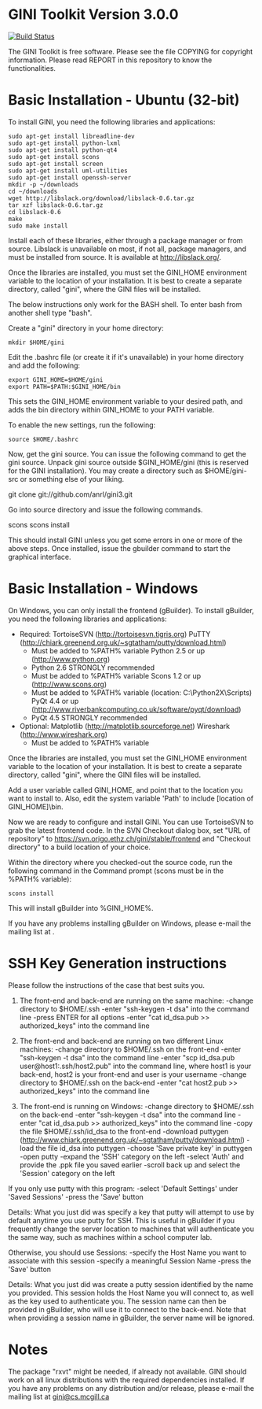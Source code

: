 # GINI Toolkit Version 3.0.0

[![Build Status](https://travis-ci.org/michaelkourlas/gini-sdn.svg?branch=master)](https://travis-ci.org/michaelkourlas/gini-sdn)

The GINI Toolkit is free software. Please see the file COPYING for copyright information.
Please read REPORT in this repository to know the functionalities.

Basic Installation - Ubuntu (32-bit)
==========================

To install GINI, you need the following libraries and applications:

	sudo apt-get install libreadline-dev
	sudo apt-get install python-lxml
	sudo apt-get install python-qt4
	sudo apt-get install scons
	sudo apt-get install screen
	sudo apt-get install uml-utilities
	sudo apt-get install openssh-server
	mkdir -p ~/downloads
	cd ~/downloads
	wget http://libslack.org/download/libslack-0.6.tar.gz
	tar xzf libslack-0.6.tar.gz
	cd libslack-0.6
	make
	sudo make install

Install each of these libraries, either through a package manager or
from source.  Libslack is unavailable on most, if not all, package 
managers, and must be installed from source.  It is available
at http://libslack.org/.

Once the libraries are installed, you must set the GINI_HOME environment 
variable to the location of your installation.  It is best to create
a separate directory, called "gini", where the GINI files will be installed.

The below instructions only work for the BASH shell.  To enter bash from 
another shell type "bash".

Create a "gini" directory in your home directory:

    mkdir $HOME/gini

Edit the .bashrc file (or create it if it's unavailable) in your home 
directory and add the following:

    export GINI_HOME=$HOME/gini
    export PATH=$PATH:$GINI_HOME/bin

This sets the GINI_HOME environment variable to your desired path, and
adds the bin directory within GINI_HOME to your PATH variable.

To enable the new settings, run the following:

    source $HOME/.bashrc

Now, get the gini source. You can issue the following command to get the gini source. Unpack gini source outside $GINI_HOME/gini (this is reserved for the GINI installation). You may create a directory such as $HOME/gini-src or something else of your liking.

  git clone git://github.com/anrl/gini3.git

Go into source directory and issue the following commands.

  scons 
  scons install

This should install GINI unless you get some errors in one or more of the above steps.
Once installed, issue the gbuilder command to start the graphical interface. 

Basic Installation - Windows
============================

On Windows, you can only install the frontend (gBuilder).
To install gBuilder, you need the following libraries and applications:

  * Required:
    TortoiseSVN (http://tortoisesvn.tigris.org)
    PuTTY (http://chiark.greenend.org.uk/~sgtatham/putty/download.html)
    - Must be added to %PATH% variable
    Python 2.5 or up (http://www.python.org)
    - Python 2.6 STRONGLY recommended
    - Must be added to %PATH% variable
    Scons 1.2 or up (http://www.scons.org)
    - Must be added to %PATH% variable (location: C:\Python2X\Scripts)
    PyQt 4.4 or up (http://www.riverbankcomputing.co.uk/software/pyqt/download)
    - PyQt 4.5 STRONGLY recommended
  * Optional:
    Matplotlib (http://matplotlib.sourceforge.net)
    Wireshark (http://www.wireshark.org)
    - Must be added to %PATH% variable

Once the libraries are installed, you must set the GINI_HOME environment 
variable to the location of your installation.  It is best to create
a separate directory, called "gini", where the GINI files will be installed.

Add a user variable called GINI_HOME, and point that to the location you want
to install to.  Also, edit the system variable 'Path' to include 
[location of GINI_HOME]\bin.

Now we are ready to configure and install GINI.  You can use TortoiseSVN
to grab the latest frontend code.  In the SVN Checkout dialog box, set
"URL of repository" to https://svn.origo.ethz.ch/gini/stable/frontend and
"Checkout directory" to a build location of your choice.

Within the directory where you checked-out the source code, run the 
following command in the Command prompt (scons must be in the %PATH% variable):

    scons install

This will install gBuilder into %GINI_HOME%.

If you have any problems installing gBuilder on Windows, please e-mail 
the mailing list at <gini at cs dot mcgill dot ca>.

SSH Key Generation instructions
===============================

Please follow the instructions of the case that best suits you.

1) The front-end and back-end are running on the same machine:
    -change directory to $HOME/.ssh
    -enter "ssh-keygen -t dsa" into the command line
    -press ENTER for all options
    -enter "cat id_dsa.pub >> authorized_keys" into the command line
    
2) The front-end and back-end are running on two different Linux machines:
    -change directory to $HOME/.ssh on the front-end
    -enter "ssh-keygen -t dsa" into the command line
    -enter "scp id_dsa.pub user@host1:.ssh/host2.pub" into the command line, where host1 is your back-end, host2 is your front-end and user is your username
    -change directory to $HOME/.ssh on the back-end
    -enter "cat host2.pub >> authorized_keys" into the command line
    
3) The front-end is running on Windows:
    -change directory to $HOME/.ssh on the back-end
    -enter "ssh-keygen -t dsa" into the command line
    -enter "cat id_dsa.pub >> authorized_keys" into the command line
    -copy the file $HOME/.ssh/id_dsa to the front-end
    -download puttygen (http://www.chiark.greenend.org.uk/~sgtatham/putty/download.html)
    -load the file id_dsa into puttygen
    -choose 'Save private key' in puttygen
    -open putty
    -expand the 'SSH' category on the left
    -select 'Auth' and provide the .ppk file you saved earlier
    -scroll back up and select the 'Session' category on the left
    
If you only use putty with this program:
    -select 'Default Settings' under 'Saved Sessions'
    -press the 'Save' button
        
Details: What you just did was specify a key that putty will attempt to use by default anytime you use putty for SSH.  This is useful in gBuilder if you frequently change the server location to machines that will authenticate you the same way, such as machines within a school computer lab.
        
Otherwise, you should use Sessions:
-specify the Host Name you want to associate with this session
-specify a meaningful Session Name
-press the 'Save' button
        
Details: What you just did was create a putty session identified by the name you provided.  This session holds the Host Name you will connect to, as well as the key used to authenticate you.  The session name can then be provided in gBuilder, who will use it to connect to the back-end.  Note that when providing a session name in gBuilder, the server name will be ignored.

Notes
=====
The package "rxvt" might be needed, if already not available.
GINI should work on all linux distributions with the required dependencies 
installed.  If you have any problems on any distribution and/or 
release, please e-mail the mailing list at gini@cs.mcgill.ca
